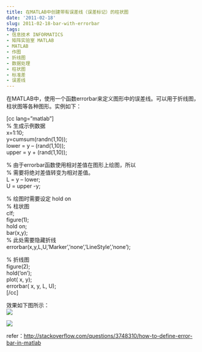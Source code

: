 ```yaml
---
title: 在MATLAB中创建带有误差线（误差标记）的柱状图
date: '2011-02-18'
slug: 2011-02-18-bar-with-errorbar
tags:
- 信息技术 INFORMATICS
- 矩阵实验室 MATLAB
- MATLAB
- 作图
- 折线图
- 数据处理
- 柱状图
- 标准差
- 误差线
---
```



在MATLAB中，使用一个函数errorbar来定义图形中的误差线。可以用于折线图，柱状图等各种图形。实例如下：

\[cc lang=”matlab”\]  
% 生成示例数据  
x=1:10;  
y=cumsum(randn(1,10));  
lower = y – (rand(1,10));  
upper = y + (rand(1,10));

% 由于errorbar函数使用相对差值在图形上绘图，所以  
% 需要将绝对差值转变为相对差值。  
L = y – lower;  
U = upper -y;

% 绘图时需要设定 hold on  
% 柱状图  
clf;  
figure(1);  
hold on;  
bar(x,y);  
% 此处需要隐藏折线  
errorbar(x,y,L,U,’Marker’,’none’,’LineStyle’,’none’);

% 折线图  
figure(2);  
hold(‘on’);  
plot( x, y);  
errorbar( x, y, L, U);  
\[/cc\]

效果如下图所示：  
![](https://cloudfs-spring.oss-cn-qingdao.aliyuncs.com/bio_spring_uploads/2011/02/errorbar.png)

![](https://cloudfs-spring.oss-cn-qingdao.aliyuncs.com/bio_spring_uploads/2011/02/errorbar2.png)

refer：http://stackoverflow.com/questions/3748310/how-to-define-error-bar-in-matlab
